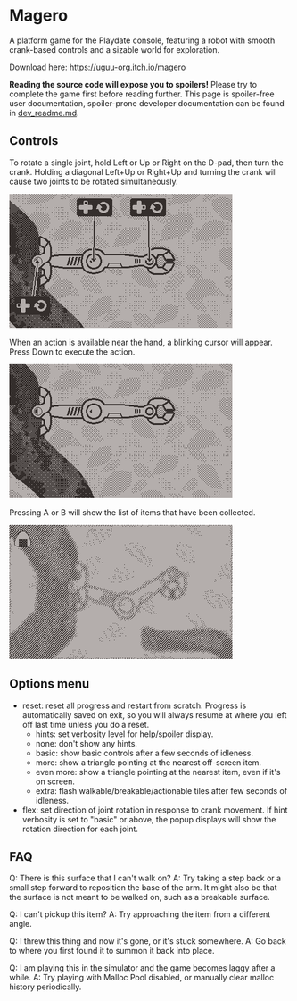 # Magero

A platform game for the Playdate console, featuring a robot with smooth crank-based controls and a sizable world for exploration.

Download here: https://uguu-org.itch.io/magero

**Reading the source code will expose you to spoilers!**  Please try to complete the game first before reading further.  This page is spoiler-free user documentation, spoiler-prone developer documentation can be found in [dev_readme.md](dev_readme.md).

## Controls

To rotate a single joint, hold Left or Up or Right on the D-pad, then turn the crank.  Holding a diagonal Left+Up or Right+Up and turning the crank will cause two joints to be rotated simultaneously.

![](doc/controls1.gif)

When an action is available near the hand, a blinking cursor will appear.  Press Down to execute the action.

![](doc/controls2.gif)

Pressing A or B will show the list of items that have been collected.

![](doc/item_list.png)

## Options menu

   * reset: reset all progress and restart from scratch.  Progress is automatically saved on exit, so you will always resume at where you left off last time unless you do a reset.
      * hints: set verbosity level for help/spoiler display.
      * none: don't show any hints.
      * basic: show basic controls after a few seconds of idleness.
      * more: show a triangle pointing at the nearest off-screen item.
      * even more: show a triangle pointing at the nearest item, even if it's on screen.
      * extra: flash walkable/breakable/actionable tiles after few seconds of idleness.
   * flex: set direction of joint rotation in response to crank movement.  If hint verbosity is set to "basic" or above, the popup displays will show the rotation direction for each joint.

## FAQ

Q: There is this surface that I can't walk on?
A: Try taking a step back or a small step forward to reposition the base of the arm.  It might also be that the surface is not meant to be walked on, such as a breakable surface.

Q: I can't pickup this item?
A: Try approaching the item from a different angle.

Q: I threw this thing and now it's gone, or it's stuck somewhere.
A: Go back to where you first found it to summon it back into place.

Q: I am playing this in the simulator and the game becomes laggy after a while.
A: Try playing with Malloc Pool disabled, or manually clear malloc history periodically.
